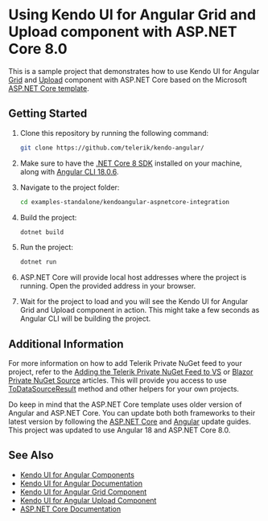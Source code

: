 # Using Kendo UI for Angular Grid and Upload component with ASP.NET Core 8.0

This is a sample project that demonstrates how to use Kendo UI for Angular [Grid](https://www.telerik.com/kendo-angular-ui/components/grid/) and [Upload](https://www.telerik.com/kendo-angular-ui/components/uploads/upload/) component with ASP.NET Core based on the Microsoft [ASP.NET Core template](https://learn.microsoft.com/en-us/aspnet/core/client-side/spa/angular?view=aspnetcore-8.0&tabs=visual-studio).

## Getting Started

1. Clone this repository by running the following command:

    ```bash
    git clone https://github.com/telerik/kendo-angular/
    ```

1. Make sure to have the [.NET Core 8 SDK](https://dotnet.microsoft.com/download) installed on your machine, along with [Angular CLI 18.0.6](https://v17.angular.io/guide/setup-local#install-the-angular-cli).

1. Navigate to the project folder:

    ```bash
    cd examples-standalone/kendoangular-aspnetcore-integration
    ```

1. Build the project:

    ```bash
    dotnet build
    ```

1. Run the project:

    ```bash
    dotnet run
    ```

1. ASP.NET Core will provide local host addresses where the project is running. Open the provided address in your browser.

1. Wait for the project to load and you will see the Kendo UI for Angular Grid and Upload component in action. This might take a few seconds as Angular CLI will be building the project.

## Additional Information

For more information on how to add Telerik Private NuGet feed to your project, refer to the [Adding the Telerik Private NuGet Feed to VS](https://docs.telerik.com/reporting/getting-started/installation/adding-private-nuget-feed) or [Blazor Private NuGet Source](https://docs.telerik.com/blazor-ui/installation/nuget#use-the-net-cli) articles.
This will provide you access to use [ToDataSourceResult](https://docs.telerik.com/aspnet-mvc/api/kendo.mvc.extensions/queryableextensions#todatasourceresultsystemdatadatatablekendomvcuidatasourcerequest) method and other helpers for your own projects.

Do keep in mind that the ASP.NET Core template uses older version of Angular and ASP.NET Core. You can update both both frameworks to their latest version by following the [ASP.NET Core](https://learn.microsoft.com/en-us/aspnet/core/migration/70-80?view=aspnetcore-8.0&tabs=visual-studio) and [Angular](https://angular.dev/update-guide) update guides. This project was updated to use Angular 18 and ASP.NET Core 8.0.

## See Also

- [Kendo UI for Angular Components](https://www.telerik.com/kendo-angular-ui)
- [Kendo UI for Angular Documentation](https://www.telerik.com/kendo-angular-ui/components/)
- [Kendo UI for Angular Grid Component](https://www.telerik.com/kendo-angular-ui/components/grid/)
- [Kendo UI for Angular Upload Component](https://www.telerik.com/kendo-angular-ui/components/uploads/upload/)
- [ASP.NET Core Documentation](https://learn.microsoft.com/en-us/aspnet/core/?view=aspnetcore-8.0)
